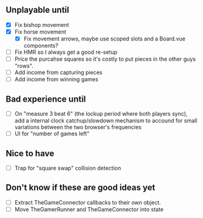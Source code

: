 ## Unplayable until 
- [X] Fix bishop movement
- [X] Fix horse movement
    - [X] Fix movement arrows, maybe use scoped slots and a Board.vue components?
- [ ] Fix HMR so I always get a good re-setup
- [ ] Price the purcahse squares so it's costly to put pieces in the other guys "rows".
- [ ] Add income from capturing pieces
- [ ] Add income from winning games

## Bad experience until
- [ ] On "measure 3 beat 6" (the lockup period where both players sync), add a internal clock catchup/slowdown mechanism to accound for small variations between the two browser's frequencies
- [ ] UI for "number of games left"

## Nice to have
- [ ] Trap for "square swap" collision detection

## Don't know if these are good ideas yet
- [ ] Extract TheGameConnector callbacks to their own object.
- [ ] Move TheGamerRunner and TheGameConnector into state